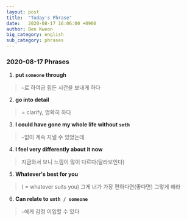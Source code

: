 ```yaml
---
layout: post
title:  "Today's Phrase"
date:   2020-08-17 16:06:00 +0900
author: Ben Kweon
big_category: english
sub_category: phrases
---
```


### 2020-08-17 Phrases

1. **put `someone` through**
> `~`로 하여금 힘든 시간을 보내게 하다
2. **go into detail**
>  = clarify, 명확히 하다
3. **I could have gone my whole life without `smth`**
> `~`없이 계속 지낼 수 있었는데
4. **I feel very differently about it now**
> 지금와서 보니 느낌이 많이 다르다(달라보인다)
5. **Whatever's best for you**
> ( = whatever suits you)
> 그게 너가 가장 편하다면(좋다면) 그렇게 해라
6. **Can relate to `smth / someone`**
> `~`에게 감정 이입할 수 있다

